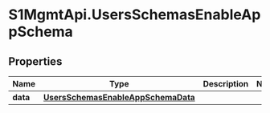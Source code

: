 # S1MgmtApi.UsersSchemasEnableAppSchema

## Properties
Name | Type | Description | Notes
------------ | ------------- | ------------- | -------------
**data** | [**UsersSchemasEnableAppSchemaData**](UsersSchemasEnableAppSchemaData.md) |  | 



